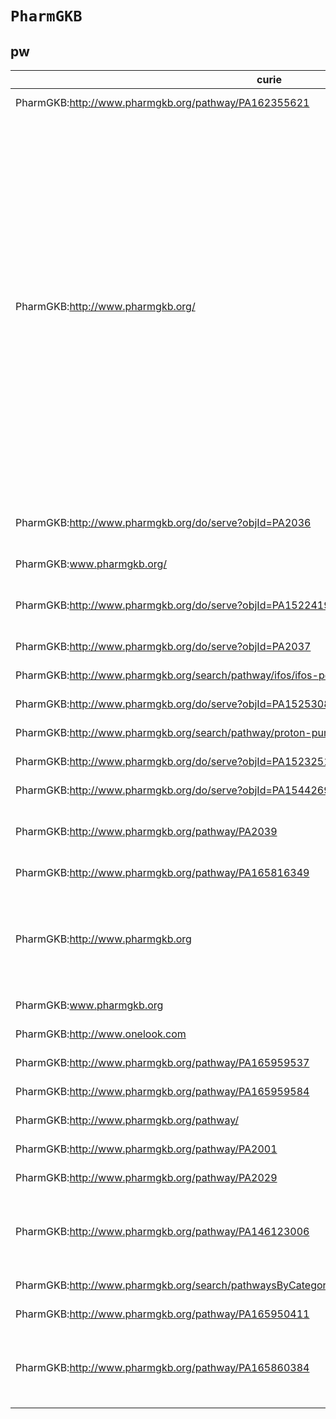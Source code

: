 # `PharmGKB`

## pw

| curie                                                                                         |   usages | nodes                                                                                                                                                                                                                                                                                                                                                                                                                                                                                                                                                                                                                                                                                                                                                                                                                                                                                                                                                                                                                                                                                                                                                                                                                                                                                                                                                                                                                                                                                                                                                                                                                                                                                                                           |
|-----------------------------------------------------------------------------------------------|----------|---------------------------------------------------------------------------------------------------------------------------------------------------------------------------------------------------------------------------------------------------------------------------------------------------------------------------------------------------------------------------------------------------------------------------------------------------------------------------------------------------------------------------------------------------------------------------------------------------------------------------------------------------------------------------------------------------------------------------------------------------------------------------------------------------------------------------------------------------------------------------------------------------------------------------------------------------------------------------------------------------------------------------------------------------------------------------------------------------------------------------------------------------------------------------------------------------------------------------------------------------------------------------------------------------------------------------------------------------------------------------------------------------------------------------------------------------------------------------------------------------------------------------------------------------------------------------------------------------------------------------------------------------------------------------------------------------------------------------------|
| PharmGKB:http://www.pharmgkb.org/pathway/PA162355621                                          |        1 | [http://purl.obolibrary.org/obo/PW:0000721](https://bioregistry.io/http://purl.obolibrary.org/obo/PW:0000721)                                                                                                                                                                                                                                                                                                                                                                                                                                                                                                                                                                                                                                                                                                                                                                                                                                                                                                                                                                                                                                                                                                                                                                                                                                                                                                                                                                                                                                                                                                                                                                                                                   |
| PharmGKB:http://www.pharmgkb.org/                                                             |       15 | [http://purl.obolibrary.org/obo/PW:0000723](https://bioregistry.io/http://purl.obolibrary.org/obo/PW:0000723), [http://purl.obolibrary.org/obo/PW:0000724](https://bioregistry.io/http://purl.obolibrary.org/obo/PW:0000724), [http://purl.obolibrary.org/obo/PW:0000725](https://bioregistry.io/http://purl.obolibrary.org/obo/PW:0000725), [http://purl.obolibrary.org/obo/PW:0000726](https://bioregistry.io/http://purl.obolibrary.org/obo/PW:0000726), [http://purl.obolibrary.org/obo/PW:0000727](https://bioregistry.io/http://purl.obolibrary.org/obo/PW:0000727), [http://purl.obolibrary.org/obo/PW:0000728](https://bioregistry.io/http://purl.obolibrary.org/obo/PW:0000728), [http://purl.obolibrary.org/obo/PW:0000729](https://bioregistry.io/http://purl.obolibrary.org/obo/PW:0000729), [http://purl.obolibrary.org/obo/PW:0000754](https://bioregistry.io/http://purl.obolibrary.org/obo/PW:0000754), [http://purl.obolibrary.org/obo/PW:0000755](https://bioregistry.io/http://purl.obolibrary.org/obo/PW:0000755), [http://purl.obolibrary.org/obo/PW:0000756](https://bioregistry.io/http://purl.obolibrary.org/obo/PW:0000756), [http://purl.obolibrary.org/obo/PW:0000757](https://bioregistry.io/http://purl.obolibrary.org/obo/PW:0000757), [http://purl.obolibrary.org/obo/PW:0000758](https://bioregistry.io/http://purl.obolibrary.org/obo/PW:0000758), [http://purl.obolibrary.org/obo/PW:0000764](https://bioregistry.io/http://purl.obolibrary.org/obo/PW:0000764), [http://purl.obolibrary.org/obo/PW:0000767](https://bioregistry.io/http://purl.obolibrary.org/obo/PW:0000767), [http://purl.obolibrary.org/obo/PW:0000918](https://bioregistry.io/http://purl.obolibrary.org/obo/PW:0000918) |
| PharmGKB:http://www.pharmgkb.org/do/serve?objId=PA2036                                        |        2 | [http://purl.obolibrary.org/obo/PW:0000759](https://bioregistry.io/http://purl.obolibrary.org/obo/PW:0000759), [http://purl.obolibrary.org/obo/PW:0000760](https://bioregistry.io/http://purl.obolibrary.org/obo/PW:0000760)                                                                                                                                                                                                                                                                                                                                                                                                                                                                                                                                                                                                                                                                                                                                                                                                                                                                                                                                                                                                                                                                                                                                                                                                                                                                                                                                                                                                                                                                                                    |
| PharmGKB:www.pharmgkb.org/                                                                    |        1 | [http://purl.obolibrary.org/obo/PW:0000761](https://bioregistry.io/http://purl.obolibrary.org/obo/PW:0000761)                                                                                                                                                                                                                                                                                                                                                                                                                                                                                                                                                                                                                                                                                                                                                                                                                                                                                                                                                                                                                                                                                                                                                                                                                                                                                                                                                                                                                                                                                                                                                                                                                   |
| PharmGKB:http://www.pharmgkb.org/do/serve?objId=PA152241951                                   |        2 | [http://purl.obolibrary.org/obo/PW:0000762](https://bioregistry.io/http://purl.obolibrary.org/obo/PW:0000762), [http://purl.obolibrary.org/obo/PW:0000763](https://bioregistry.io/http://purl.obolibrary.org/obo/PW:0000763)                                                                                                                                                                                                                                                                                                                                                                                                                                                                                                                                                                                                                                                                                                                                                                                                                                                                                                                                                                                                                                                                                                                                                                                                                                                                                                                                                                                                                                                                                                    |
| PharmGKB:http://www.pharmgkb.org/do/serve?objId=PA2037                                        |        1 | [http://purl.obolibrary.org/obo/PW:0000765](https://bioregistry.io/http://purl.obolibrary.org/obo/PW:0000765)                                                                                                                                                                                                                                                                                                                                                                                                                                                                                                                                                                                                                                                                                                                                                                                                                                                                                                                                                                                                                                                                                                                                                                                                                                                                                                                                                                                                                                                                                                                                                                                                                   |
| PharmGKB:http://www.pharmgkb.org/search/pathway/ifos/ifos-pd.jsp                              |        1 | [http://purl.obolibrary.org/obo/PW:0000766](https://bioregistry.io/http://purl.obolibrary.org/obo/PW:0000766)                                                                                                                                                                                                                                                                                                                                                                                                                                                                                                                                                                                                                                                                                                                                                                                                                                                                                                                                                                                                                                                                                                                                                                                                                                                                                                                                                                                                                                                                                                                                                                                                                   |
| PharmGKB:http://www.pharmgkb.org/do/serve?objId=PA152530846                                   |        1 | [http://purl.obolibrary.org/obo/PW:0000768](https://bioregistry.io/http://purl.obolibrary.org/obo/PW:0000768)                                                                                                                                                                                                                                                                                                                                                                                                                                                                                                                                                                                                                                                                                                                                                                                                                                                                                                                                                                                                                                                                                                                                                                                                                                                                                                                                                                                                                                                                                                                                                                                                                   |
| PharmGKB:http://www.pharmgkb.org/search/pathway/proton-pump/proton-pump-pd.jsp                |        1 | [http://purl.obolibrary.org/obo/PW:0000769](https://bioregistry.io/http://purl.obolibrary.org/obo/PW:0000769)                                                                                                                                                                                                                                                                                                                                                                                                                                                                                                                                                                                                                                                                                                                                                                                                                                                                                                                                                                                                                                                                                                                                                                                                                                                                                                                                                                                                                                                                                                                                                                                                                   |
| PharmGKB:http://www.pharmgkb.org/do/serve?objId=PA152325160&objCls=Pathway                    |        1 | [http://purl.obolibrary.org/obo/PW:0000870](https://bioregistry.io/http://purl.obolibrary.org/obo/PW:0000870)                                                                                                                                                                                                                                                                                                                                                                                                                                                                                                                                                                                                                                                                                                                                                                                                                                                                                                                                                                                                                                                                                                                                                                                                                                                                                                                                                                                                                                                                                                                                                                                                                   |
| PharmGKB:http://www.pharmgkb.org/do/serve?objId=PA154426903&objCls=Pathway                    |        1 | [http://purl.obolibrary.org/obo/PW:0000873](https://bioregistry.io/http://purl.obolibrary.org/obo/PW:0000873)                                                                                                                                                                                                                                                                                                                                                                                                                                                                                                                                                                                                                                                                                                                                                                                                                                                                                                                                                                                                                                                                                                                                                                                                                                                                                                                                                                                                                                                                                                                                                                                                                   |
| PharmGKB:http://www.pharmgkb.org/pathway/PA2039                                               |        2 | [http://purl.obolibrary.org/obo/PW:0000930](https://bioregistry.io/http://purl.obolibrary.org/obo/PW:0000930), [http://purl.obolibrary.org/obo/PW:0000932](https://bioregistry.io/http://purl.obolibrary.org/obo/PW:0000932)                                                                                                                                                                                                                                                                                                                                                                                                                                                                                                                                                                                                                                                                                                                                                                                                                                                                                                                                                                                                                                                                                                                                                                                                                                                                                                                                                                                                                                                                                                    |
| PharmGKB:http://www.pharmgkb.org/pathway/PA165816349                                          |        1 | [http://purl.obolibrary.org/obo/PW:0000931](https://bioregistry.io/http://purl.obolibrary.org/obo/PW:0000931)                                                                                                                                                                                                                                                                                                                                                                                                                                                                                                                                                                                                                                                                                                                                                                                                                                                                                                                                                                                                                                                                                                                                                                                                                                                                                                                                                                                                                                                                                                                                                                                                                   |
| PharmGKB:http://www.pharmgkb.org                                                              |        4 | [http://purl.obolibrary.org/obo/PW:0001095](https://bioregistry.io/http://purl.obolibrary.org/obo/PW:0001095), [http://purl.obolibrary.org/obo/PW:0001096](https://bioregistry.io/http://purl.obolibrary.org/obo/PW:0001096), [http://purl.obolibrary.org/obo/PW:0001098](https://bioregistry.io/http://purl.obolibrary.org/obo/PW:0001098), [http://purl.obolibrary.org/obo/PW:0001100](https://bioregistry.io/http://purl.obolibrary.org/obo/PW:0001100)                                                                                                                                                                                                                                                                                                                                                                                                                                                                                                                                                                                                                                                                                                                                                                                                                                                                                                                                                                                                                                                                                                                                                                                                                                                                      |
| PharmGKB:www.pharmgkb.org                                                                     |        1 | [http://purl.obolibrary.org/obo/PW:0001097](https://bioregistry.io/http://purl.obolibrary.org/obo/PW:0001097)                                                                                                                                                                                                                                                                                                                                                                                                                                                                                                                                                                                                                                                                                                                                                                                                                                                                                                                                                                                                                                                                                                                                                                                                                                                                                                                                                                                                                                                                                                                                                                                                                   |
| PharmGKB:http://www.onelook.com                                                               |        1 | [http://purl.obolibrary.org/obo/PW:0001099](https://bioregistry.io/http://purl.obolibrary.org/obo/PW:0001099)                                                                                                                                                                                                                                                                                                                                                                                                                                                                                                                                                                                                                                                                                                                                                                                                                                                                                                                                                                                                                                                                                                                                                                                                                                                                                                                                                                                                                                                                                                                                                                                                                   |
| PharmGKB:http://www.pharmgkb.org/pathway/PA165959537                                          |        1 | [http://purl.obolibrary.org/obo/PW:0001108](https://bioregistry.io/http://purl.obolibrary.org/obo/PW:0001108)                                                                                                                                                                                                                                                                                                                                                                                                                                                                                                                                                                                                                                                                                                                                                                                                                                                                                                                                                                                                                                                                                                                                                                                                                                                                                                                                                                                                                                                                                                                                                                                                                   |
| PharmGKB:http://www.pharmgkb.org/pathway/PA165959584                                          |        1 | [http://purl.obolibrary.org/obo/PW:0001109](https://bioregistry.io/http://purl.obolibrary.org/obo/PW:0001109)                                                                                                                                                                                                                                                                                                                                                                                                                                                                                                                                                                                                                                                                                                                                                                                                                                                                                                                                                                                                                                                                                                                                                                                                                                                                                                                                                                                                                                                                                                                                                                                                                   |
| PharmGKB:http://www.pharmgkb.org/pathway/                                                     |        1 | [http://purl.obolibrary.org/obo/PW:0001224](https://bioregistry.io/http://purl.obolibrary.org/obo/PW:0001224)                                                                                                                                                                                                                                                                                                                                                                                                                                                                                                                                                                                                                                                                                                                                                                                                                                                                                                                                                                                                                                                                                                                                                                                                                                                                                                                                                                                                                                                                                                                                                                                                                   |
| PharmGKB:http://www.pharmgkb.org/pathway/PA2001                                               |        1 | [http://purl.obolibrary.org/obo/PW:0001225](https://bioregistry.io/http://purl.obolibrary.org/obo/PW:0001225)                                                                                                                                                                                                                                                                                                                                                                                                                                                                                                                                                                                                                                                                                                                                                                                                                                                                                                                                                                                                                                                                                                                                                                                                                                                                                                                                                                                                                                                                                                                                                                                                                   |
| PharmGKB:http://www.pharmgkb.org/pathway/PA2029                                               |        1 | [http://purl.obolibrary.org/obo/PW:0001226](https://bioregistry.io/http://purl.obolibrary.org/obo/PW:0001226)                                                                                                                                                                                                                                                                                                                                                                                                                                                                                                                                                                                                                                                                                                                                                                                                                                                                                                                                                                                                                                                                                                                                                                                                                                                                                                                                                                                                                                                                                                                                                                                                                   |
| PharmGKB:http://www.pharmgkb.org/pathway/PA146123006                                          |        3 | [http://purl.obolibrary.org/obo/PW:0001244](https://bioregistry.io/http://purl.obolibrary.org/obo/PW:0001244), [http://purl.obolibrary.org/obo/PW:0001245](https://bioregistry.io/http://purl.obolibrary.org/obo/PW:0001245), [http://purl.obolibrary.org/obo/PW:0001246](https://bioregistry.io/http://purl.obolibrary.org/obo/PW:0001246)                                                                                                                                                                                                                                                                                                                                                                                                                                                                                                                                                                                                                                                                                                                                                                                                                                                                                                                                                                                                                                                                                                                                                                                                                                                                                                                                                                                     |
| PharmGKB:http://www.pharmgkb.org/search/pathwaysByCategory.action#pathwayCategories:981478748 |        1 | [http://purl.obolibrary.org/obo/PW:0001424](https://bioregistry.io/http://purl.obolibrary.org/obo/PW:0001424)                                                                                                                                                                                                                                                                                                                                                                                                                                                                                                                                                                                                                                                                                                                                                                                                                                                                                                                                                                                                                                                                                                                                                                                                                                                                                                                                                                                                                                                                                                                                                                                                                   |
| PharmGKB:http://www.pharmgkb.org/pathway/PA165950411                                          |        1 | [http://purl.obolibrary.org/obo/PW:0001425](https://bioregistry.io/http://purl.obolibrary.org/obo/PW:0001425)                                                                                                                                                                                                                                                                                                                                                                                                                                                                                                                                                                                                                                                                                                                                                                                                                                                                                                                                                                                                                                                                                                                                                                                                                                                                                                                                                                                                                                                                                                                                                                                                                   |
| PharmGKB:http://www.pharmgkb.org/pathway/PA165860384                                          |        3 | [http://purl.obolibrary.org/obo/PW:0001430](https://bioregistry.io/http://purl.obolibrary.org/obo/PW:0001430), [http://purl.obolibrary.org/obo/PW:0001431](https://bioregistry.io/http://purl.obolibrary.org/obo/PW:0001431), [http://purl.obolibrary.org/obo/PW:0001432](https://bioregistry.io/http://purl.obolibrary.org/obo/PW:0001432)                                                                                                                                                                                                                                                                                                                                                                                                                                                                                                                                                                                                                                                                                                                                                                                                                                                                                                                                                                                                                                                                                                                                                                                                                                                                                                                                                                                     |
